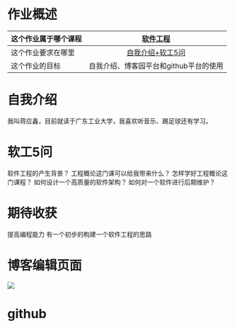 # 作业概述
|这个作业属于哪个课程|<a href="https://edu.cnblogs.com/campus/gdgy/CSGrade21-34/join?id=CfDJ8DuWIYDefEVJtUW7VadsHY8L0KQPjcXXE-BjK84u5bI3dhwBdtMB3zwcBMGxjnAxbnOLh1tDPo0SVMjYiGoyOy-hJuOUEMznXA6Li571YpxzlisDGc3csbOB47MtZTjt5oOfT5nfXdtR52ISnFAvbXc">软件工程</a>| 
| :--- | :--: | 
|这个作业要求在哪里|<a href="https://edu.cnblogs.com/campus/gdgy/CSGrade21-34/homework/13024">自我介绍+软工5问</a>| 
|这个作业的目标|自我介绍、博客园平台和github平台的使用| 
# 自我介绍
我叫蒋应鑫，目前就读于广东工业大学，我喜欢听音乐、踢足球还有学习。
# 软工5问
软件工程的产生背景？
工程概论这门课可以给我带来什么？
怎样学好工程概论这门课程？
如何设计一个高质量的软件架构？
如何对一个软件进行后期维护？
# 期待收获
提高编程能力
有一个初步的构建一个软件工程的思路
# 博客编辑页面
![](https://img2023.cnblogs.com/blog/2967523/202309/2967523-20230906231654475-1899061352.png)
# github
